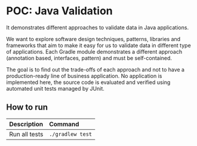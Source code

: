 # POC: Java Validation

It demonstrates different approaches to validate data in Java applications.

We want to explore software design techniques, patterns, libraries and frameworks that aim to make it easy for us to
validate data in different type of applications. Each Gradle module demonstrates a different approach (annotation based,
interfaces, pattern) and must be self-contained.

The goal is to find out the trade-offs of each approach and not to have a production-ready line of business application.
No application is implemented here, the source code is evaluated and verified using automated unit tests managed by
JUnit.

## How to run

| Description   | Command          |
|:--------------|:-----------------|
| Run all tests | `./gradlew test` |
